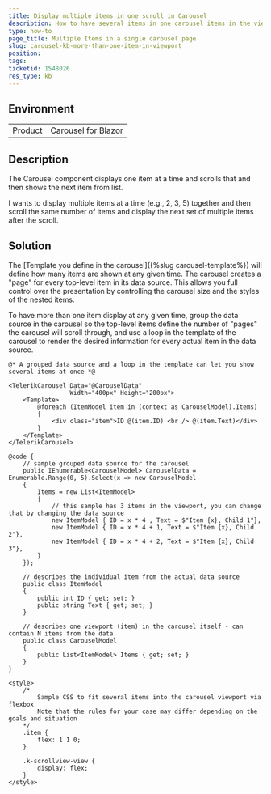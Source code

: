 ```yaml
---
title: Display multiple items in one scroll in Carousel
description: How to have several items in one carousel items in the viewport so you can show more than one item at any given time
type: how-to
page_title: Multiple Items in a single carousel page
slug: carousel-kb-more-than-one-item-in-viewport
position: 
tags: 
ticketid: 1548026
res_type: kb
---
```


## Environment
<table>
	<tbody>
		<tr>
			<td>Product</td>
			<td>Carousel for Blazor</td>
		</tr>
	</tbody>
</table>


## Description
The Carousel component displays one item at a time and scrolls that and then shows the next item from list.

I wants to display multiple items at a time (e.g., 2, 3, 5) together and then scroll the same number of items and display the next set of multiple items after the scroll.

## Solution
The [Template you define in the carousel]({%slug carousel-template%}) will define how many items are shown at any given time. The carousel creates a "page" for every top-level item in its data source. This allows you full control over the presentation by controlling the carousel size and the styles of the nested items.

To have more than one item display at any given time, group the data source in the carousel so the top-level items define the number of "pages" the carousel will scroll through, and use a loop in the template of the carousel to render the desired information for every actual item in the data source.

```CSHTML
@* A grouped data source and a loop in the template can let you show several items at once *@

<TelerikCarousel Data="@CarouselData"
                 Width="400px" Height="200px">
    <Template>
        @foreach (ItemModel item in (context as CarouselModel).Items)
        {
            <div class="item">ID @(item.ID) <br /> @(item.Text)</div>
        }
    </Template>
</TelerikCarousel>

@code {
    // sample grouped data source for the carousel
    public IEnumerable<CarouselModel> CarouselData = Enumerable.Range(0, 5).Select(x => new CarouselModel
    {
        Items = new List<ItemModel>
        {
            // this sample has 3 items in the viewport, you can change that by changing the data source
            new ItemModel { ID = x * 4 , Text = $"Item {x}, Child 1"},
            new ItemModel { ID = x * 4 + 1, Text = $"Item {x}, Child 2"},
            new ItemModel { ID = x * 4 + 2, Text = $"Item {x}, Child 3"},
        }
    });

    // describes the individual item from the actual data source
    public class ItemModel
    {
        public int ID { get; set; }
        public string Text { get; set; }
    }

    // describes one viewport (item) in the carousel itself - can contain N items from the data
    public class CarouselModel
    {
        public List<ItemModel> Items { get; set; }
    }
}

<style>
    /*
        Sample CSS to fit several items into the carousel viewport via flexbox
        Note that the rules for your case may differ depending on the goals and situation
    */
    .item {
        flex: 1 1 0;
    }

    .k-scrollview-view {
        display: flex;
    }
</style>
```

